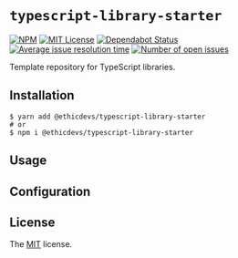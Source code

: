 # `typescript-library-starter`

[![NPM](https://img.shields.io/npm/v/@ethicdevs/typescript-library-starter?color=red)](https://www.npmjs.com/@ethicdevs/typescript-library-starter)
[![MIT License](https://img.shields.io/github/license/ethicdevs/typescript-library-starter.svg?color=blue)](https://github.com/ethicdevs/typescript-library-starter/blob/master/LICENSE)
[![Dependabot Status](https://api.dependabot.com/badges/status?host=github&repo=ethicdevs/typescript-library-starter)](https://dependabot.com)
[![Average issue resolution time](https://isitmaintained.com/badge/resolution/ethicdevs/typescript-library-starter.svg)](https://isitmaintained.com/project/ethicdevs/typescript-library-starter)
[![Number of open issues](https://isitmaintained.com/badge/open/ethicdevs/typescript-library-starter.svg)](https://isitmaintained.com/project/ethicdevs/typescript-library-starter)

Template repository for TypeScript libraries.

## Installation

```shell
$ yarn add @ethicdevs/typescript-library-starter
# or
$ npm i @ethicdevs/typescript-library-starter
```

## Usage

## Configuration

## License

The [MIT](/LICENSE) license.
